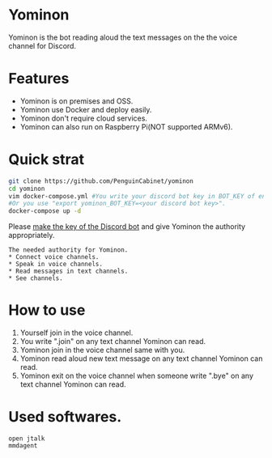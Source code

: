 # Yominon
Yominon is the bot reading aloud the text messages on the the voice channel for Discord.

# Features
* Yominon is on premises and OSS.
* Yominon use Docker and deploy easily.
* Yominon don't require cloud services.
* Yominon can also run on Raspberry Pi(NOT supported ARMv6). 

# Quick strat
```bash
git clone https://github.com/PenguinCabinet/yominon
cd yominon
vim docker-compose.yml #You write your discord bot key in BOT_KEY of environment variables in this file.
#Or you use "export yominon_BOT_KEY=<your discord bot key>".
docker-compose up -d
```

Please [make the key of the Discord bot](http://discord.com/developers/) and give Yominon the authority appropriately.
```
The needed authority for Yominon.
* Connect voice channels.
* Speak in voice channels.
* Read messages in text channels.
* See channels.
```

#  How to use

1. Yourself join in the voice channel.
2. You write ".join" on any text channel Yominon can read.
3. Yominon join in the voice channel same with you.
4. Yominon read aloud new text message on any text channel Yominon can read.
5. Yominon exit on the voice channel when someone write ".bye" on any text channel Yominon can read.


# Used softwares.

```
open jtalk
mmdagent
```
